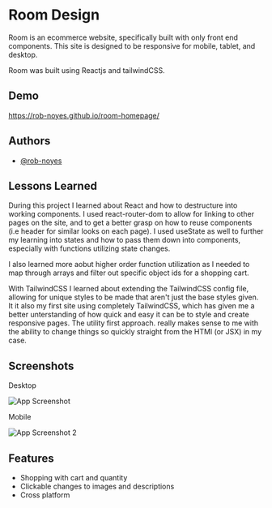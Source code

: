 
# Room Design

Room is an ecommerce website, specifically built with only front end components.  This site is designed to be responsive for mobile, tablet, and desktop. 
 
Room was built using Reactjs and tailwindCSS.  


## Demo

https://rob-noyes.github.io/room-homepage/

## Authors

- [@rob-noyes](https://www.github.com/rob-noyes)


## Lessons Learned

During this project I learned about React and how to destructure into working components.  I used react-router-dom to allow for linking to other pages on the site, and to get a better grasp on how to reuse components (i.e header for similar looks on each page).  I used useState as well to further my learning into states and how to pass them down into components, especially with functions utilizing state changes.

I also learned more aobut higher order function utilization as I needed to map through arrays and filter out specific object ids for a shopping cart.

With TailwindCSS I learned about extending the TailwindCSS config file, allowing for unique styles to be made that aren't just the base styles given.  It it also my first site using completely TailwindCSS, which has given me a better unterstanding of how quick and easy it can be to style and create responsive pages.  The utility first approach. really makes sense to me with the ability to change things so quickly straight from the HTMl (or JSX) in my case.

## Screenshots

Desktop

![App Screenshot](https://i.imgur.com/xSzz6Ct.png)


Mobile

![App Screenshot 2](https://i.imgur.com/tmSaVrT.png)

## Features

- Shopping with cart and quantity 
- Clickable changes to images and descriptions
- Cross platform

